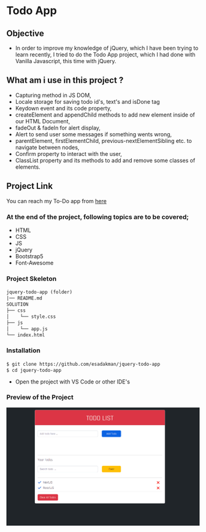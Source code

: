 # Todo App

## Objective

- In order to improve my knowledge of jQuery, which I have been trying to learn recently, I tried to do the Todo App project, which I had done with Vanilla Javascript, this time with jQuery.

## What am i use in this project ?

- Capturing method in JS DOM,
- Locale storage for saving todo id's, text's and isDone tag
- Keydown event and its code property,
- createElement and appendChild methods to add new element inside of our HTML Document,
- fadeOut & fadeIn for alert display,
- Alert to send user some messages if something wents wrong,
- parentElement, firstElementChild, previous-nextElementSibling etc. to navigate between nodes,
- Confirm property to interact with the user,
- ClassList property and its methods to add and remove some classes of elements.

## Project Link

You can reach my To-Do app from [here](https://jquery-todo-app.vercel.app/)

### At the end of the project, following topics are to be covered;

- HTML
- CSS
- JS
- jQuery
- Bootstrap5
- Font-Awesome

### Project Skeleton

```
jquery-todo-app (folder)
|── README.md
SOLUTION
├── css
│    └── style.css
├── js
│    └── app.js 
└── index.html
```

### Installation

```
$ git clone https://github.com/esadakman/jquery-todo-app
$ cd jquery-todo-app
```
- Open the project with VS Code or other IDE's

### Preview of the Project

<img src='./jquery-todo.gif' alt="todo gif" />

